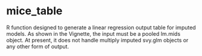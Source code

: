 # mice_table
R function designed to generate a linear regression output table for imputed models. 
As shown in the Vignette, the input must be a pooled lm.mids object. At present, it does not handle multiply imputed svy.glm objects or any other form of output. 

